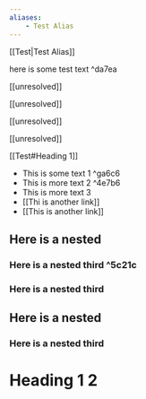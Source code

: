 ```yaml
---
aliases:
    - Test Alias
---
```



[[Test|Test Alias]]

here is some test text         ^da7ea


[[unresolved]]


[[unresolved]]


[[unresolved]]


[[unresolved]]

[[Test#Heading 1]]


- This is some text 1     ^ga6c6
- This is more text 2     ^4e7b6
- This is more text 3    
- [[Thi is another link]]
- [[This is another link]]

## Here is a nested


### Here is a nested third     ^5c21c


### Here is a nested third

## Here is a nested


### Here is a nested third

# Heading 1 2

